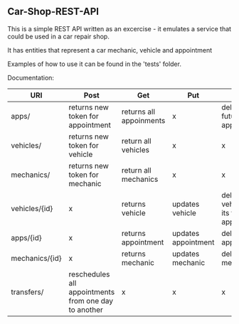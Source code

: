## Car-Shop-REST-API

This is a simple REST API written as an excercise - it emulates a service that could be used in a car repair shop.

It has entities that represent a car mechanic, vehicle and appointment

Examples of how to use it can be found in the 'tests' folder. 

Documentation:

| URI	| Post | Get |	Put |	Delete |
| ----- | ----- | ------- | ------- | ------- |
| apps/	| returns new token for appointment |	returns all appoinments |	x |	deletes future appointments |
| vehicles/ |	returns new token for vehicle |	return all vehicles |	x |	x |
| mechanics/ |	returns new token for mechanic	| return all mechanics	| x |	x |
| vehicles/{id}	| x	| returns vehicle	| updates vehicle |	deletes vehicle and its future appointments |
| apps/{id}	| x	| returns appointment | updates appointment	| deletes appointment |
| mechanics/{id} |	x	| returns mechanic	| updates mechanic	| deletes mechanic | 
| transfers/	| reschedules all appointments from one day to another |	x |	x |	x |

